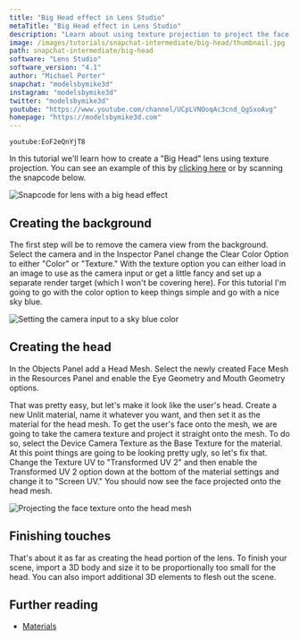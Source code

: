 ```yaml
---
title: "Big Head effect in Lens Studio"
metaTitle: "Big Head effect in Lens Studio"
description: "Learn about using texture projection to project the face texture onto the head mesh!"
image: /images/tutorials/snapchat-intermediate/big-head/thumbnail.jpg
path: snapchat-intermediate/big-head
software: "Lens Studio"
software_version: "4.1"
author: "Michael Porter"
snapchat: "modelsbymike3d"
instagram: "modelsbymike3d"
twitter: "modelsbymike3d"
youtube: "https://www.youtube.com/channel/UCpLVNOoqAc3cnd_QgSxoAvg"
homepage: "https://modelsbymike3d.com"
---
```


`youtube:EoF2eQnYjT8`

In this tutorial we'll learn how to create a "Big Head" lens using texture projection. You can see an example of this by [clicking here](https://www.snapchat.com/unlock/?type=SNAPCODE&uuid=6ecba5496e67490497446050f29ff1ed&metadata=01) or by scanning the snapcode below.

![Snapcode for lens with a big head effect](/images/tutorials/snapchat-intermediate/big-head/snapcode.png)

## Creating the background

The first step will be to remove the camera view from the background. Select the camera and in the Inspector Panel change the Clear Color Option to either "Color" or "Texture." With the texture option you can either load in an image to use as the camera input or get a little fancy and set up a separate render target (which I won't be covering here). For this tutorial I'm going to go with the color option to keep things simple and go with a nice sky blue.

![Setting the camera input to a sky blue color](/images/tutorials/snapchat-intermediate/big-head/background.jpg)

## Creating the head

In the Objects Panel add a Head Mesh. Select the newly created Face Mesh in the Resources Panel and enable the Eye Geometry and Mouth Geometry options.

That was pretty easy, but let's make it look like the user's head. Create a new Unlit material, name it whatever you want, and then set it as the material for the head mesh. To get the user's face onto the mesh, we are going to take the camera texture and project it straight onto the mesh. To do so, select the Device Camera Texture as the Base Texture for the material. At this point things are going to be looking pretty ugly, so let's fix that. Change the Texture UV to "Transformed UV 2" and then enable the Transformed UV 2 option down at the bottom of the material settings and change it to "Screen UV." You should now see the face projected onto the head mesh.

![Projecting the face texture onto the head mesh](/images/tutorials/snapchat-intermediate/big-head/face-projection.jpg)

## Finishing touches

That's about it as far as creating the head portion of the lens. To finish your scene, import a 3D body and size it to be proportionally too small for the head. You can also import additional 3D elements to flesh out the scene.

## Further reading

- [Materials](https://lensstudio.snapchat.com/guides/3d/materials/)
